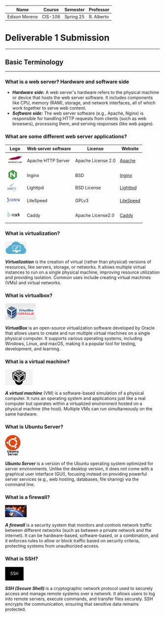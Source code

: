 

  | Name            |   Course       | Semester     | Professor     |
  | ----------------|----------------|--------------|---------------|  
  | Edison Moreno   |   CIS-106      | Spring 25    | R. Alberto    |

# Deliverable 1 Submission
---
## Basic Terminology
---
### What is a web server? Hardware and software side
- ***Hardware side:*** A web server's hardware refers to the physical machine or device that hosts the web server software. It includes components like CPU, memory (RAM), storage, and network interfaces, all of which work together to serve web content.
 - ***Software side:*** The web server software (e.g., Apache, Nginx) is responsible for handling HTTP requests from clients (such as web browsers), processing them, and serving responses (like web pages).
  
### What are some different web server applications?


   |Logo                                             |Web server software |License             |Website                                    |
   |-------------------------------------------------|--------------------|--------------------|-------------------------------------------|
   | <img src="apache.png" alt="nginx" width="50" /> |Apache HTTP Server  |Apache License 2.0  |[Apache](https://httpd.apache.org/)        | 
   | <img src="nginx.png" alt="nginx" width="35" />  |Inginx              |BSD                 |[Inginx](https://nginx.org/)               |
   | <img src="light.png" alt="light" width="30" />  |Lighttpd            |BSD License         |[Lighttpd](https://www.lighttpd.net)       |
   | <img src="lites.png" alt="lites" width="40" />  |LiteSpeed           |GPLv3               |[LiteSpeed](https://www.litespeedtech.com/)|
   | <img src="caddy.png" alt="caddy" width="40" />  |Caddy               |Apache License2.0   |[Caddy](https://caddyserver.com/)          | 

### What is virtualization?
<img src="virtualizacion.png" alt="virtualizacion" width="70" />

***Virtualization*** is the creation of virtual (rather than physical) versions of resources, like servers, storage, or networks. It allows multiple virtual instances to run on a single physical machine, improving resource utilization and providing isolation. Common uses include creating virtual machines (VMs) and virtual networks.
### What is virtualbox?
<img src="virtualbox.png" alt="virtualbox" width="100" />

***VirtualBox*** is an open-source virtualization software developed by Oracle that allows users to create and run multiple virtual machines on a single physical computer. It supports various operating systems, including Windows, Linux, and macOS, making it a popular tool for testing, development, and learning.
### What is a virtual machine?
<img src="vm.png" alt="vm" width="90" />

***A virtual machine*** (VM) is a software-based simulation of a physical computer. It runs an operating system and applications just like a real computer but operates within a virtualized environment hosted on a physical machine (the host). Multiple VMs can run simultaneously on the same hardware.
### What is Ubuntu Server?
<img src="ubuntu.png" alt="ubuntu" width="50" />

***Ubuntu Server*** is a version of the Ubuntu operating system optimized for server environments. Unlike the desktop version, it does not come with a graphical user interface (GUI), focusing instead on providing powerful server services (e.g., web hosting, databases, file sharing) via the command line.
### What is a firewall?
<img src="firewall.png" alt="firewall" width="70" />

***A firewall*** is a security system that monitors and controls network traffic between different networks (such as between a private network and the internet). It can be hardware-based, software-based, or a combination, and it enforces rules to allow or block traffic based on security criteria, protecting systems from unauthorized access.
### What is SSH?
<img src="ssh.png" alt="ssh" width="60" />

***SSH (Secure Shell)*** is a cryptographic network protocol used to securely access and manage remote systems over a network. It allows users to log into remote servers, execute commands, and transfer files securely. SSH encrypts the communication, ensuring that sensitive data remains protected.
